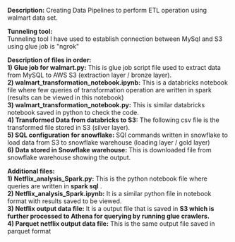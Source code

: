 **Description:** 
Creating Data Pipelines to perform ETL operation using walmart data set.

**Tunneling tool:**  
Tunneling tool I have used to establish connection between MySql and S3 using glue job is "ngrok"

**Description of files in order:**  
**1) Glue job for walmart.py:** This is glue job script file used to extract data from MySQL to AWS S3 (extraction layer / bronze layer).  
**2) walmart_transformation_notebook.ipynb:** This is a databricks notebook file where few queries of transformation operation are written in spark (results can be viewed in this notebook)  
**3) walmart_transformation_notebook.py:** This is similar databricks notebook saved in python to check the code.  
**4) Transformed Data from databricks to S3:** The following csv file is the transformed file stored in S3 (silver layer).   
**5) SQL configuration for snowflake:** SQl commands written in snowflake to load data from S3 to snowflake warehouse (loading layer / gold layer)  
**6) Data stored in Snowflake warehouse:** This is downloaded file from snowflake warehouse showing the output.

**Additional files:**  
**1) Netflix_analysis_Spark.py:** This is the python notebook file where queries are written in **spark sql** .  
**2) Netflix_analysis_Spark.ipynb:** It is a similar python file in notebook format with results saved to be viewed.  
**3) Netflix output data file:** It is a output file that is saved in **S3 which is further processed to Athena for querying by running glue crawlers.**  
**4) Parquet netflix output data file:** This is the same output file saved in parquet format
